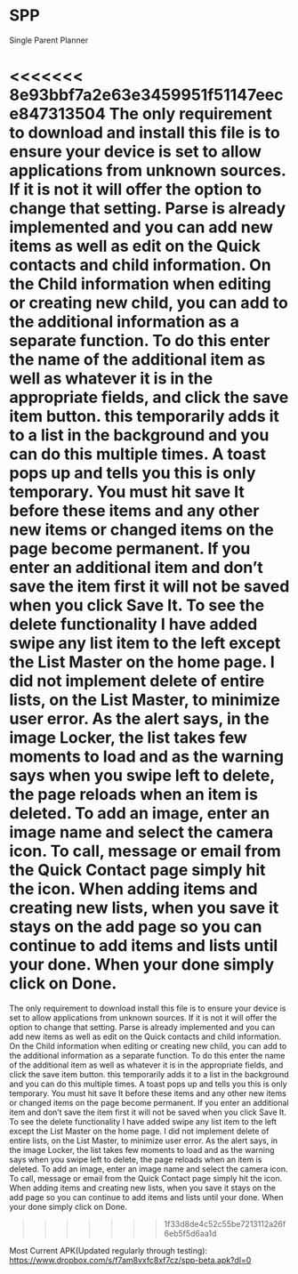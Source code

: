 # SPP
Single Parent Planner

<<<<<<< 8e93bbf7a2e63e3459951f51147eece847313504
The only requirement to download and install this file is to ensure your device is set to allow applications from unknown sources. If it is not it will offer the option to change that setting. Parse is already implemented and you can add new items as well as edit on the Quick contacts and child information. On the Child information when editing or creating new child, you can add to the additional information as a separate function. To do this enter the name of the additional item as well as whatever it is in the appropriate fields, and click the save item button. this temporarily adds it to a list in the background and you can do this multiple times. A toast pops up and tells you this is only temporary. You must hit save It before these items and any other new items or changed items on the page become permanent. If you enter an additional item and don’t save the item first it will not be saved when you click Save It. To see the delete functionality I have added swipe any list item to the left except the List Master on the home page. I did not implement delete of entire lists, on the List Master, to minimize user error. As the alert says, in the image Locker, the list takes few moments to load and as the warning says when you swipe left to delete, the page reloads when an item is deleted. To add an image, enter an image name and select the camera icon. To call, message or email from the Quick Contact page simply hit the icon. When adding items and creating new lists, when you save it stays on the add page so you can continue to add items and lists until your done. When your done simply click on Done. 
=======
The only requirement to download install this file is to ensure your device is set to allow applications from unknown sources. If it is not it will offer the option to change that setting. Parse is already implemented and you can add new items as well as edit on the Quick contacts and child information. On the Child information when editing or creating new child, you can add to the additional information as a separate function. To do this enter the name of the additional item as well as whatever it is in the appropriate fields, and click the save item button. this temporarily adds it to a list in the background and you can do this multiple times. A toast pops up and tells you this is only temporary. You must hit save It before these items and any other new items or changed items on the page become permanent. If you enter an additional item and don’t save the item first it will not be saved when you click Save It. To see the delete functionality I have added swipe any list item to the left except the List Master on the home page. I did not implement delete of entire lists, on the List Master, to minimize user error. As the alert says, in the image Locker, the list takes few moments to load and as the warning says when you swipe left to delete, the page reloads when an item is deleted. To add an image, enter an image name and select the camera icon. To call, message or email from the Quick Contact page simply hit the icon. When adding items and creating new lists, when you save it stays on the add page so you can continue to add items and lists until your done. When your done simply click on Done. 
>>>>>>> 1f33d8de4c52c55be7213112a26f6eb5f5d6aa1d


Most Current APK(Updated regularly through testing): 
https://www.dropbox.com/s/f7am8vxfc8xf7cz/spp-beta.apk?dl=0
